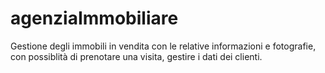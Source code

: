 # agenziaImmobiliare
Gestione degli immobili in vendita con le relative informazioni e fotografie, con possiblità di prenotare una visita, gestire i dati dei clienti.
